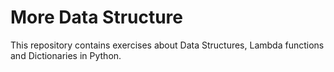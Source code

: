 # More Data Structure

This repository contains exercises about Data Structures, Lambda functions and Dictionaries in Python.